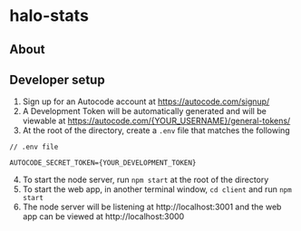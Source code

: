 # halo-stats

## About

## Developer setup

1. Sign up for an Autocode account at https://autocode.com/signup/
2. A Development Token will be automatically generated and will be viewable at https://autocode.com/{YOUR_USERNAME}/general-tokens/
3. At the root of the directory, create a `.env` file that matches the following

```
// .env file

AUTOCODE_SECRET_TOKEN={YOUR_DEVELOPMENT_TOKEN}
```

4. To start the node server, run `npm start` at the root of the directory
5. To start the web app, in another terminal window, `cd client` and run `npm start`
6. The node server will be listening at http://localhost:3001 and the web app can be viewed at http://localhost:3000
